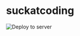 # suckatcoding
![Deploy to server](https://github.com/Milchreis/suckatcoding/workflows/Deploy%20to%20server/badge.svg?branch=main)
